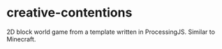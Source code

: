 # creative-contentions
2D block world game from a template written in ProcessingJS. Similar to Minecraft.
